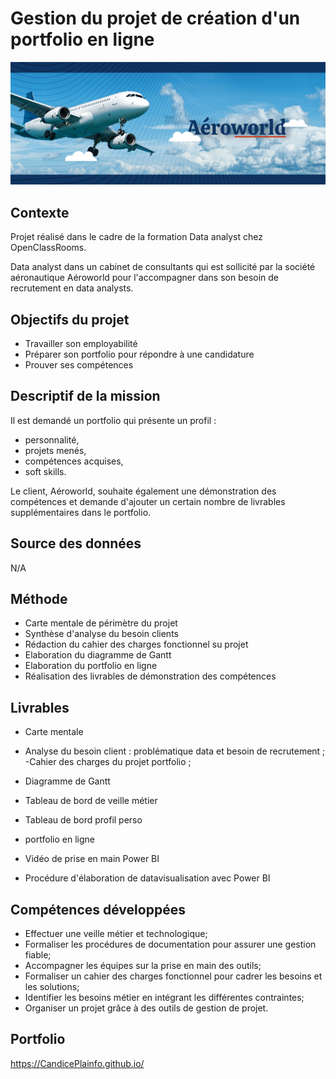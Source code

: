 
# Gestion du projet de création d'un portfolio en ligne




![Logo](images/logo_aeroworld.png)
## Contexte

Projet réalisé dans le cadre de la formation Data analyst chez OpenClassRooms.

Data analyst dans un cabinet de consultants qui est sollicité par la société aéronautique Aéroworld pour l'accompagner dans son besoin de recrutement en data analysts. 



## Objectifs du projet

- Travailler son employabilité
- Préparer son portfolio pour répondre à une candidature
- Prouver ses compétences


## Descriptif de la mission

Il est demandé un portfolio qui présente un profil : 
- personnalité, 
- projets menés, 
- compétences acquises,
- soft skills.

Le client, Aéroworld, souhaite également une démonstration des compétences et demande d'ajouter un certain nombre de livrables supplémentaires dans le portfolio.


## Source des données

N/A

## Méthode

- Carte mentale de périmètre du projet
- Synthèse d'analyse du besoin clients
- Rédaction du cahier des charges fonctionnel su projet
- Elaboration du diagramme de Gantt
- Elaboration du portfolio en ligne
- Réalisation des livrables de démonstration des compétences


## Livrables

- Carte mentale
- Analyse du besoin client : problématique data et besoin de recrutement ;
-Cahier des charges du projet portfolio ;
- Diagramme de Gantt

- Tableau de bord de veille métier
- Tableau de bord profil perso

- portfolio en ligne

- Vidéo de prise en main Power BI 
- Procédure d'élaboration de datavisualisation avec Power BI


## Compétences développées

- Effectuer une veille métier et technologique;
- Formaliser les procédures de documentation pour assurer une gestion fiable;
- Accompagner les équipes sur la prise en main des outils;
- Formaliser un cahier des charges fonctionnel pour cadrer les besoins et les solutions;
- Identifier les besoins métier en intégrant les différentes contraintes;
- Organiser un projet grâce à des outils de gestion de projet.


## Portfolio

https://CandicePlainfo.github.io/


